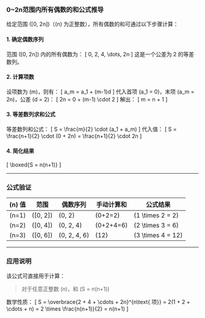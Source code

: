 <!-- 对于任意的正整数n，0~2n范围内，所有偶数的和是多少？ -->

### 0~2n范围内所有偶数的和公式推导

给定范围 \([0, 2n]\)（\(n\) 为正整数），所有偶数的和可通过以下步骤计算：

#### 1. **确定偶数序列**

范围 \([0, 2n]\) 内的所有偶数为：
\[
0, 2, 4, \dots, 2n
\]
这是一个公差为 2 的等差数列。

#### 2. **计算项数**

设项数为 \(m\)，则有：
\[
a_m = a_1 + (m-1)d
\]
代入首项 \(a_1 = 0\)，末项 \(a_m = 2n\)，公差 \(d = 2\)：
\[
2n = 0 + (m-1) \cdot 2
\]
解出：
\[
m = n + 1
\]

#### 3. **等差数列求和公式**

等差数列和公式：
\[
S = \frac{m}{2} \cdot (a_1 + a_m)
\]
代入值：
\[
S = \frac{n+1}{2} \cdot (0 + 2n) = \frac{n+1}{2} \cdot 2n
\]

#### 4. **简化结果**

\[
\boxed{S = n(n+1)}
\]

---

### **公式验证**

| \(n\) 值 | 范围         | 偶数序列           | 手动计算和       | 公式结果                |
|---------|------------|----------------|-------------|---------------------|
| \(n=1\) | \([0, 2]\) | \(0, 2\)       | \(0+2=2\)   | \(1 \times 2 = 2\)  |
| \(n=2\) | \([0, 4]\) | \(0, 2, 4\)    | \(0+2+4=6\) | \(2 \times 3 = 6\)  |
| \(n=3\) | \([0, 6]\) | \(0, 2, 4, 6\) | \(12\)      | \(3 \times 4 = 12\) |

---

### **应用说明**

该公式可直接用于计算：
> 对于任意正整数 \(n\)，和 \(S = n(n+1)\)

数学性质：
\[
S = \overbrace{2 + 4 + \cdots + 2n}^{n\text{ 项}} = 2(1 + 2 + \cdots + n) = 2 \times \frac{n(n+1)}{2} = n(n+1)
\]